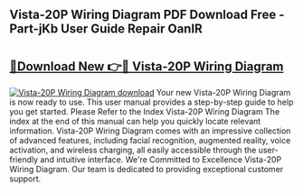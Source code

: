 ## Vista-20P Wiring Diagram PDF Download Free - Part-jKb User Guide Repair OanIR

# <h2><a href="http://dfu4ac.blite.top/?on=Vista-20P+Wiring+Diagram">🔗Download New 👉🔴 Vista-20P Wiring Diagram</a></h2>

[![Vista-20P Wiring Diagram download](https://i.imgur.com/lujVjoI.png)](http://dfu4ac.blite.top/?on=Vista-20P+Wiring+Diagram)
Your new Vista-20P Wiring Diagram is now ready to use. This user manual provides a step-by-step guide to help you get started. Please Refer to the Index Vista-20P Wiring Diagram The index at the end of this manual can help you quickly locate relevant information. Vista-20P Wiring Diagram comes with an impressive collection of advanced features, including facial recognition, augmented reality, voice activation, and wireless charging, all easily accessible through the user-friendly and intuitive interface. We're Committed to Excellence Vista-20P Wiring Diagram. Our team is dedicated to providing exceptional customer support.
